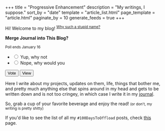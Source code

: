 +++
title = "Progressive Enhancement"
description = "My writings, I suppose."
sort_by = "date"
template = "article_list.html"
page_template = "article.html"
paginate_by = 10
generate_feeds = true
+++

Hi! Welcome to my blog! <sup>[Why such a stupid name?](@/blog/2024-10-25-blog-name/index.md)</sup>

<aside class="poll">
  <form method="post" action="https://poll.pollcode.com/83144997">
    <strong class="title">Merge Journal into This Blog?</strong>
    <p>
      <small>Poll ends January 16</small>
    </p>
    <ul>
      <li>
        <input type="radio" name="answer" value="1" id="answer831449971" />
        <label for="answer831449971">Yup, why not</label>
      </li>
      <li>
        <input type="radio" name="answer" value="2" id="answer831449972" />
        <label for="answer831449972">Nope, why would you</label>
      </li>
    </ul>
    <div class="buttons">
      <input type="submit" value="Vote" />
      <input type="submit" name="view" value="View" />
    </div>
  </form>
</aside>

Here I write about my projects, updates on them, life, things that bother me, and pretty much anything else that spins around in my head and gets to be written down and is not too cringey, in which case I write it in my [journal](https://daudix.neocities.org/journal/).

So, grab a cup of your favorite beverage and enjoy the read! <small>(or don't, my writing is pretty shitty)</small>

If you'd like to see the list of all my `#100DaysToOffload` posts, check [this](@/100daystooffload/index.md) page.
